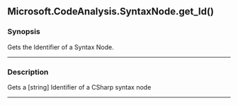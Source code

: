 Microsoft.CodeAnalysis.SyntaxNode.get_Id()
------------------------------------------

### Synopsis
Gets the Identifier of a Syntax Node.

---

### Description

Gets a [string] Identifier of a CSharp syntax node

---
